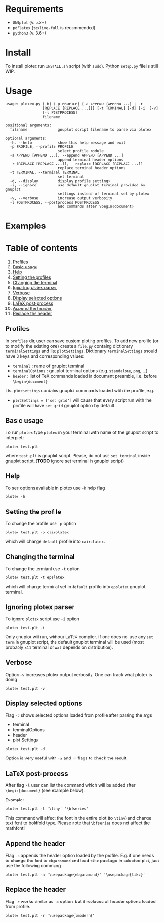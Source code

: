 
# Requirements

* `GNUplot` (v. 5.2+)
* `pdflatex` (`texlive-full` is recommended)
* `python3` (v. 3.6+)

# Install

To install plotex run `INSTALL.sh` script (with `sudo`).
Python `setup.py` file is still WIP.

# Usage

```
usage: plotex.py [-h] [-p PROFILE] [-a APPEND [APPEND ...] | -r
                 [REPLACE [REPLACE ...]]] [-t TERMINAL] [-d] [-i] [-v]
                 [-l POSTPROCESS]
                 filename

positional arguments:
  filename              gnuplot script filename to parse via plotex

optional arguments:
  -h, --help            show this help message and exit
  -p PROFILE, --profile PROFILE
                        select profile module
  -a APPEND [APPEND ...], --append APPEND [APPEND ...]
                        append terminal header options
  -r [REPLACE [REPLACE ...]], --replace [REPLACE [REPLACE ...]]
                        replace terminal header options
  -t TERMINAL, --terminal TERMINAL
                        set terminal
  -d, --display         display profile settings
  -i, --ignore          use default gnuplot terminal provided by gnuplot
                        settings instead of terminal set by plotex
  -v, --verbose         increase output verbosity
  -l POSTPROCESS, --postprocess POSTPROCESS
                        add commands after \begin{document}
```

# Examples

# Table of contents
1. [Profiles](#profiles)
2. [Basic usage](#basic)
3. [Help](#help)
4. [Setting the profiles](#setprofiles)
5. [Changing the terminal](#terminal)
6. [Ignoring plotex parser](#ignore)
7. [Verbose](#verbose)
8. [Display selected options](#display)
9. [LaTeX post-process](#postprocess)
10. [Append the header](#append)
11. [Replace the header](#replace)

## Profiles <a name="profiles"></a> 

In `profiles` dir, user can save custom ploting profiles.
To add new profile (or to modify the existing one) create a `file.py` containg dictionary `terminalSettings` and list `plotSettings`.
Dictionary `terminalSettings` should have 3 keys and corresponding values:

 * `terminal` : name of gnuplot terminal
 * `terminalOptions` : gnuplot terminal options (e.g. `standalone`, `png`, ...)
 * `header` : list of TeX commands loaded in document preamble, i.e. before `\begin{document}`

List `plotSettings` contains gnuplot commands loaded with the profile, e.g.
 * `plotSettings = ['set grid']` will cause that every script run with the profile will have `set grid` gnuplot option by default. 

## Basic usage <a name="basic"></a> 

To run `plotex` type `plotex` in your terminal with name of the gnuplot script to interpret:

```
plotex test.plt
```

where `test.plt` is gnuplot script. 
Please, do not use `set terminal` inside gnuplot script. 
(**TODO** ignore set terminal in gnuplot script)

## Help <a name="help"></a> 


To see options avaliable in plotex use `-h` help flag

```
plotex -h
```

## Setting the profile <a name="setprofiles"></a> 


To change the profile use `-p` option

```
plotex test.plt -p cairolatex
```

which will change `default` profile into `cairolatex`.

## Changing the terminal <a name="terminal"></a> 


To change the termianl use `-t` option

```
plotex test.plt -t epslatex
```

which will change terminal set in `default` profilo into `epslatex` gnuplot terminal.

## Ignoring plotex parser <a name="ignore"></a> 


To ignore `plotex` script use `-i` option

```
plotex test.plt -i
```

Only gnuplot will run, without LaTeX compiler.
If one does not use any `set term` in gnuplot script, the default gnuplot terminal will be used (most probably `x11` terminal or `wxt` depends on distribution).

## Verbose <a name="verbose"></a> 


Option `-v` increases plotex output verbosity.
One can track what plotex is doing

```
plotex test.plt -v
```

## Display selected options <a name="display"></a> 


Flag `-d` shows selected options loaded from profile after parsing the args

 * terminal
 * terminalOptions
 * header
 * plot Settings

```
plotex test.plt -d
```

Option is very useful with `-a` and `-r` flags to check the result.

## LaTeX post-process <a name="postprocess"></a> 


After flag `-l` user can list the command which will be added after `\begin{document}` (see example below).

Example:
```
plotex test.plt -l '\tiny' '\bfseries'
```

This command will affect the font in the entire plot (to `\tiny`) and change text font to boldfold type.
Please note that `\bfseries` does not affect the mathfont!

## Append the header <a name="append"></a> 


Flag `-a` appends the header option loaded by the profile.
E.g. if one needs to change the font to `ebgaramond` and load `tikz` package in selected plot, just use the following commang

```
plotex test.plt -a '\usepackage{ebgaramond}' '\usepackage{tikz}'
```

## Replace the header <a name="replace"></a> 


Flag `-r` works similar as `-a` option, but it replaces all header options loaded from profile.

```
plotex test.plt -r '\usepackage{lmodern}'
